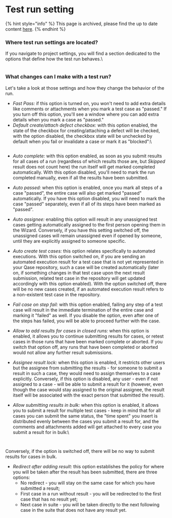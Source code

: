 # Test run setting

{% hint style="info" %}
This page is archived, please find the up to date content [here](./#h_2b8f9ef7e0).
{% endhint %}

### Where test run settings are located? <a href="#h_2b8f9ef7e0" id="h_2b8f9ef7e0"></a>

If you navigate to project settings, you will find a section dedicated to the options that define how the test run behaves.\


<figure><img src="https://downloads.intercomcdn.com/i/o/610014375/9a470ae62733b2b704ad4894/image.png" alt=""><figcaption></figcaption></figure>

### What changes can I make with a test run?

Let's take a look at those settings and how they change the behavior of the run.

* _Fast Pass:_ if this option is turned on, you won't need to add extra details like comments or attachments when you mark a test case as "passed." If you turn off this option, you'll see a window where you can add extra details when you mark a case as "passed."
* _Default create/attach defect checkbox:_ with this option enabled, the state of the checkbox for creating/attaching a defect will be checked, with the option disabled, the checkbox state will be unchecked by default when you fail or invalidate a case or mark it as "blocked":\


<figure><img src="https://downloads.intercomcdn.com/i/o/597143659/990f84c362fe23d9eaff0b15/image.png" alt=""><figcaption></figcaption></figure>

* _Auto complete:_ with this option enabled, as soon as you submit results for all cases of a run (regardless of which results those are, but _Skipped_ result does not count here) the run itself will get marked completed automatically. With this option disabled, you'll need to mark the run completed manually, even if all the results have been submitted.
* _Auto passed:_ when this option is enabled, once you mark all steps of a case "passed", the entire case will also get marked "passed" automatically. If you have this option disabled, you will need to mark the case "passed" separately, even if all of its steps have been marked as "passed".
* _Auto assignee:_ enabling this option will result in any unassigned test cases getting automatically assigned to the first person opening them in the Wizard. Conversely, if you have this setting switched off, the unassigned cases will remain unassigned even if opened by someone, until they are explicitly assigned to someone specific.
* _Auto create test cases:_ this option relates specifically to automated executions. With this option switched on, if you are sending an automated execution result for a test case that is not yet represented in your Qase repository, such a case will be created automatically (later on, if something changes in that test case upon the next result submission, related test case in the repository will get updated accordingly with this option enabled). With the option switched off, there will be no new cases created, if an automated execution result refers to a non-existent test case in the repository.
* _Fail case on step fail:_ with this option enabled, failing any step of a test case will result in the immediate termination of the entire case and marking it "failed" as well. If you disable the option, even after one of the steps has failed, you will be able to proceed further with the case.
* _Allow to add results for cases in closed runs:_ when this option is enabled, it allows you to continue submitting results for cases, or retest cases in those runs that have been marked complete or aborted. If you switch that option off, any runs that have been completed or aborted would not allow any further result submissions.
* _Assignee result lock:_ when this option is enabled, it restricts other users but the assignee from submitting the results - for someone to submit a result in such a case, they would need to assign themselves to a case explicitly. Conversely, if this option is disabled, any user - even if not assigned to a case - will be able to submit a result for it (however, even though the case would stay assigned to the original assignee, the result itself will be associated with the exact person that submitted the result).
*   _Allow submitting results in bulk:_ when this option is enabled, it allows you to submit a result for multiple test cases - keep in mind that for all cases you can submit the same status, the "time spent" you insert is distributed evenly between the cases you submit a result for, and the comments and attachments added will get attached to every case you submit a result for in bulk:\




    <figure><img src="https://downloads.intercomcdn.com/i/o/597151589/d7690a7b04a8e68211c039e2/image.png" alt=""><figcaption></figcaption></figure>

    <figure><img src="https://downloads.intercomcdn.com/i/o/597151796/05bbe8185dc52bd02c57589e/image.png" alt=""><figcaption></figcaption></figure>

Conversely, if the option is switched off, there will be no way to submit results for cases in bulk.

* _Redirect after adding result:_ this option establishes the policy for where you will be taken after the result has been submitted, there are three options:
  * No redirect - you will stay on the same case for which you have submitted a result;
  * First case in a run without result - you will be redirected to the first case that has no result yet;
  * Next case in suite - you will be taken directly to the next following case in the suite that does not have any result yet.
